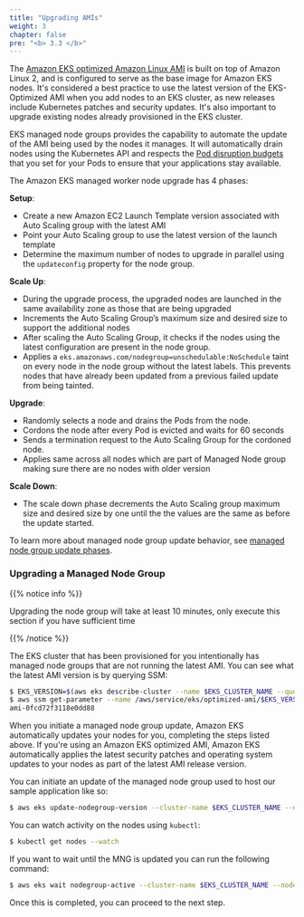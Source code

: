 ```yaml
---
title: "Upgrading AMIs"
weight: 3
chapter: false
pre: "<b> 3.3 </b>"
---
```


The [Amazon EKS optimized Amazon Linux AMI](https://docs.aws.amazon.com/eks/latest/userguide/eks-optimized-amis.html) is built on top of Amazon Linux 2, and is configured to serve as the base image for Amazon EKS nodes. It's considered a best practice to use the latest version of the EKS-Optimized AMI when you add nodes to an EKS cluster, as new releases include Kubernetes patches and security updates. It's also important to upgrade existing nodes already provisioned in the EKS cluster.

EKS managed node groups provides the capability to automate the update of the AMI being used by the nodes it manages. It will automatically drain nodes using the Kubernetes API and respects the [Pod disruption budgets](https://kubernetes.io/docs/concepts/workloads/pods/disruptions/) that you set for your Pods to ensure that your applications stay available.

The Amazon EKS managed worker node upgrade has 4 phases:

**Setup**:

- Create a new Amazon EC2 Launch Template version associated with Auto Scaling group with the latest AMI
- Point your Auto Scaling group to use the latest version of the launch template
- Determine the maximum number of nodes to upgrade in parallel using the `updateconfig` property for the node group.

**Scale Up**:

- During the upgrade process, the upgraded nodes are launched in the same availability zone as those that are being upgraded
- Increments the Auto Scaling Group’s maximum size and desired size to support the additional nodes
- After scaling the Auto Scaling Group, it checks if the nodes using the latest configuration are present in the node group.
- Applies a `eks.amazonaws.com/nodegroup=unschedulable:NoSchedule` taint on every node in the node group without the latest labels. This prevents nodes that have already been updated from a previous failed update from being tainted.

**Upgrade**:

- Randomly selects a node and drains the Pods from the node.
- Cordons the node after every Pod is evicted and waits for 60 seconds
- Sends a termination request to the Auto Scaling Group for the cordoned node.
- Applies same across all nodes which are part of Managed Node group making sure there are no nodes with older version

**Scale Down**:

- The scale down phase decrements the Auto Scaling group maximum size and desired size by one until the the values are the same as before the update started.

To learn more about managed node group update behavior, see [managed node group update phases](https://docs.aws.amazon.com/eks/latest/userguide/managed-node-update-behavior.html).

### Upgrading a Managed Node Group

{{% notice info %}}

Upgrading the node group will take at least 10 minutes, only execute this section if you have sufficient time

{{% /notice %}}

The EKS cluster that has been provisioned for you intentionally has managed node groups that are not running the latest AMI. You can see what the latest AMI version is by querying SSM:

```bash
$ EKS_VERSION=$(aws eks describe-cluster --name $EKS_CLUSTER_NAME --query "cluster.version" --output text)
$ aws ssm get-parameter --name /aws/service/eks/optimized-ami/$EKS_VERSION/amazon-linux-2/recommended/image_id --region $AWS_REGION --query "Parameter.Value" --output text
ami-0fcd72f3118e0dd88
```

When you initiate a managed node group update, Amazon EKS automatically updates your nodes for you, completing the steps listed above. If you're using an Amazon EKS optimized AMI, Amazon EKS automatically applies the latest security patches and operating system updates to your nodes as part of the latest AMI release version.

You can initiate an update of the managed node group used to host our sample application like so:

```bash
$ aws eks update-nodegroup-version --cluster-name $EKS_CLUSTER_NAME --nodegroup-name $EKS_DEFAULT_MNG_NAME
```

You can watch activity on the nodes using `kubectl`:

```bash test=false
$ kubectl get nodes --watch
```

If you want to wait until the MNG is updated you can run the following command:

```bash timeout=2400
$ aws eks wait nodegroup-active --cluster-name $EKS_CLUSTER_NAME --nodegroup-name $EKS_DEFAULT_MNG_NAME
```

Once this is completed, you can proceed to the next step.